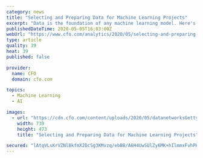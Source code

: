 ```yaml
---
category: news
title: "Selecting and Preparing Data for Machine Learning Projects"
excerpt: "Data is the foundation of any machine learning model. Here's how to deal with bias, cross-contamination, and non-numeric inputs."
publishedDateTime: 2020-05-05T16:03:00Z
webUrl: "https://www.cfo.com/analytics/2020/05/selecting-and-preparing-data-for-machine-learning-projects/"
type: article
quality: 39
heat: 39
published: false

provider:
  name: CFO
  domain: cfo.com

topics:
  - Machine Learning
  - AI

images:
  - url: "https://cdn.cfo.com/content/uploads/2020/05/datanetworksGettyImages-1140689777.jpg"
    width: 739
    height: 473
    title: "Selecting and Preparing Data for Machine Learning Projects"

secured: "lAtqVLsKrVZNlBkfmX2DcSg3KMvzq/ebBB/A6H4UwSUlZy6MK+hIlmmxFvhPHRkNWn1u6brz1PPynBQuizkexsneSPjoUrmZe7E9c7/RLjkcKLmpFuwNXlzON5cWKd/w98iJ+1++jUxRr+m/GRF3DxFWanzlS7oAI+0bYf94xaFM5wh/Q/LqnIgxuYQfgMASmj6sv621cQlJKLnqD3M46vm2yAiFeDh1Xo7cOrSwoU69GMkbN6ccVZe7V5qM5K7ayLNmHlrE+G0/Bj50gKhGHnZNMgFxtGWPM0dNRv6fUYXb0gVhw8chYkNhZd84w0qv;tj1FIBTCzpPcRsAZ6vRzRg=="
---
```


